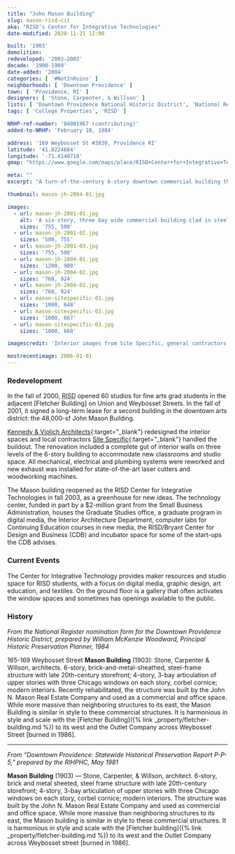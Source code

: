 ```yaml
---
title: "John Mason Building"
slug: mason-risd-cit
aka: "RISD’s Center for Integrative Technologies"
date-modified: 2020-11-21 12:00

built: '1903'
demolition: 
redeveloped: '2002–2003'
decade: '1900-1909'
date-added: '2004'
categories: [ '#NotInRuins' ]
neighborhoods: [ 'Downtown Providence' ]
town: [ 'Providence, RI' ]
designers: [ 'Stone, Carpenter, & Willson' ]
lists: [ 'Downtown Providence National Historic District', 'National Register of Historic Places' ]
tags: [ 'College Properties', 'RISD' ]

NRHP-ref-number: '84001967 (contributing)'
added-to-NRHP: 'February 10, 1984'

address: '169 Weybosset St #3830, Providence RI'
latitude: '41.8224684'
longitude: '-71.4140718'
gmap: "https://www.google.com/maps/place/RISD+Center+for+Integrative+Technologies+(CIT)%2FMason+Building/@41.8224684,-71.4140718,17z/data=!3m1!4b1!4m5!3m4!1s0x89e4451479a67bed:0x19bdfe4823ce1a3a!8m2!3d41.8224644!4d-71.4118831"

meta: ""
excerpt: "A turn-of-the-century 6-story downtown commercial building that is now part of the RISD campus"

thumbnail: mason-jh-2004-01.jpg

images:
  - url: mason-jh-2001-01.jpg
    alt: 'A six-story, three bay wide commercial building clad in steel and aluminum with a rectangular set of windows on the first two floors, narrower rectangular windows on the third through fifth, and rounded arched windows across the top floors'
    sizes: '755, 500'
  - url: mason-jh-2001-02.jpg
    sizes: '500, 755'
  - url: mason-jh-2001-03.jpg
    sizes: '755, 500'
  - url: mason-jh-2004-01.jpg
    sizes: '1200, 900'
  - url: mason-jh-2004-02.jpg
    sizes: '768, 924'
  - url: mason-jh-2004-03.jpg
    sizes: '768, 924'
  - url: mason-sitespecific-01.jpg
    sizes: '1000, 648'
  - url: mason-sitespecific-02.jpg
    sizes: '1000, 667'
  - url: mason-sitespecific-03.jpg
    sizes: '1000, 668'

imagescredit: 'Interior images from Site Specific, general contractors'

mostrecentimage: 2006-01-01
---
```


### Redevelopment

In the fall of 2000, <abbr title="the Rhode Island School of Design">RISD</abbr> opened 60 studios for fine arts grad students in the adjacent [Fletcher Building] on Union and Weybosset Streets. In the fall of 2001, it signed a long-term lease for a second building in the downtown arts district: the 48,000-sf John Mason Building. 

[Kennedy & Violich Architects](//www.kvarch.net){:target="_blank"} redesigned the interior spaces and local contractors [Site Specific](//www.sitespecificllc.com){:target="_blank"} handled the buildout. The renovation included a complete gut of interior walls on three levels of the 6-story building to accommodate new classrooms and studio space. All mechanical, electrical and plumbing systems were reworked and new exhaust was installed for state-of-the-art laser cutters and woodworking machines.

The Mason building reopened as the <span class="abbr">RISD</span> Center for Integrative Technologies in fall 2003, as a greenhouse for new ideas. The technology center, funded in part by a $2-million grant from the Small Business Administration, houses the Graduate Studies office, a graduate program in digital media, the Interior Architecture Department, computer labs for Continuing Education courses in new media, the RISD/Bryant Center for Design and Business (<span class="abbr">CDB</span>) and incubator space for some of the start-ups the <span class="abbr">CDB</span> advises.


### Current Events

The Center for Integrative Technology provides maker resources and studio space for RISD students, with a focus on digital media, graphic design, art education, and textiles. On the ground floor is a gallery that often activates the window spaces and sometimes has openings available to the public. 


### History

_From the National Register nomination form for the Downtown Providence Historic District, prepared by William McKenzie Woodward, Principal Historic Preservation Planner, 1984_

165-169 Weybosset Street **Mason Building** (1903): Stone, Carpenter & Willson, architects. 6-story, brick-and-metal-sheathed, steel-frame structure with late 20th-century storefront; 4-story, 3-bay articulation of upper stories with three Chicago windows on each story, corbel cornice; modern interiors. Recently rehabilitated, the structure was built by the John N. Mason Real Estate Company and used as a commercial and office space. While more massive than neighboring structures to its east, the Mason Building is similar in style to these commercial structures. It is harmonious in style and scale with the [Fletcher Building]({% link _property/fletcher-building.md %}) to its west and the Outlet Company across Weybosset Street [burned in 1986].

***

_From “Downtown Providence: Statewide Historical Preservation Report P-P-5,” prepared by the RIHPHC, May 1981_

**Mason Building** (1903) — Stone, Carpenter, & Willson, architect. 6-story, brick and metal sheeted, steel frame structure with late 20th-century storefront; 4-story, 3-bay articulation of upper stories with three Chicago windows on each story, corbel cornice; modern interiors. The structure was built by the John N. Mason Real Estate Company and used as commercial and office space. While more massive than neighboring structures to its east, the Mason building is similar in style to these commercial structures. It is harmonious in style and scale with the [Fletcher building]({% link _property/fletcher-building.md %}) to its west and the Outlet Company across Weybosset street [burned in 1986].
